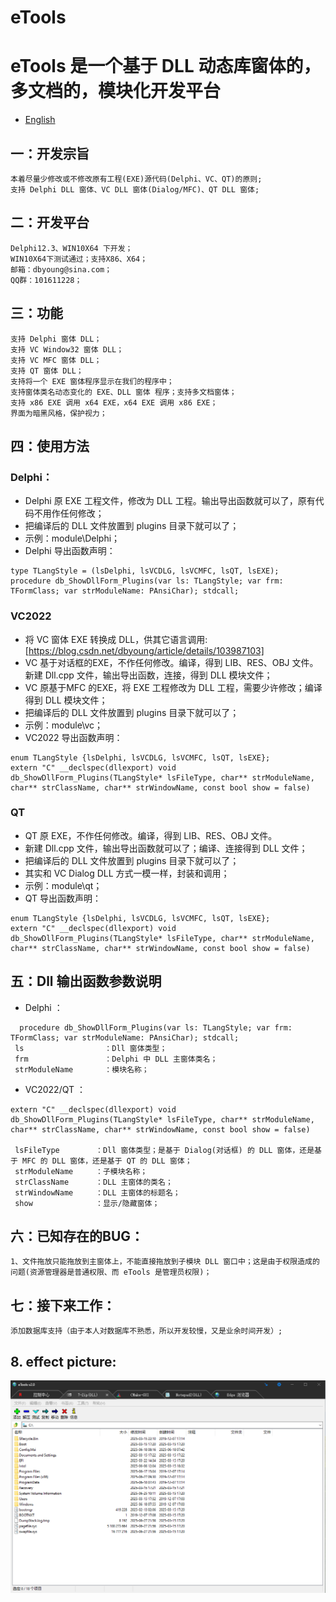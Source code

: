 eTools
=============

# eTools 是一个基于 DLL 动态库窗体的，多文档的，模块化开发平台

- [English](readme.md)

## 一：开发宗旨
    本着尽量少修改或不修改原有工程(EXE)源代码(Delphi、VC、QT)的原则;
    支持 Delphi DLL 窗体、VC DLL 窗体(Dialog/MFC)、QT DLL 窗体; 

## 二：开发平台
    Delphi12.3、WIN10X64 下开发；
    WIN10X64下测试通过；支持X86、X64；
    邮箱：dbyoung@sina.com；
    QQ群：101611228；

## 三：功能
    支持 Delphi 窗体 DLL；
    支持 VC Window32 窗体 DLL；
    支持 VC MFC 窗体 DLL；
    支持 QT 窗体 DLL；
    支持将一个 EXE 窗体程序显示在我们的程序中；
    支持窗体类名动态变化的 EXE、DLL 窗体 程序；支持多文档窗体；
    支持 x86 EXE 调用 x64 EXE，x64 EXE 调用 x86 EXE；
    界面为暗黑风格，保护视力；
    
## 四：使用方法
### Delphi：
* Delphi 原 EXE 工程文件，修改为 DLL 工程。输出导出函数就可以了，原有代码不用作任何修改；
* 把编译后的 DLL 文件放置到 plugins 目录下就可以了；
* 示例：module\Delphi；
* Delphi 导出函数声明：
```
type TLangStyle = (lsDelphi, lsVCDLG, lsVCMFC, lsQT, lsEXE);
procedure db_ShowDllForm_Plugins(var ls: TLangStyle; var frm: TFormClass; var strModuleName: PAnsiChar); stdcall;
```

### VC2022
* 将 VC 窗体 EXE 转换成 DLL，供其它语言调用: [https://blog.csdn.net/dbyoung/article/details/103987103]
* VC 基于对话框的EXE，不作任何修改。编译，得到 LIB、RES、OBJ 文件。新建 Dll.cpp 文件，输出导出函数，连接，得到 DLL 模块文件；
* VC 原基于MFC 的EXE，将 EXE 工程修改为 DLL 工程，需要少许修改；编译得到 DLL 模块文件；
* 把编译后的 DLL 文件放置到 plugins 目录下就可以了；
* 示例：module\vc；
* VC2022 导出函数声明：
```
enum TLangStyle {lsDelphi, lsVCDLG, lsVCMFC, lsQT, lsEXE};
extern "C" __declspec(dllexport) void db_ShowDllForm_Plugins(TLangStyle* lsFileType, char** strModuleName, char** strClassName, char** strWindowName, const bool show = false)
```

### QT
* QT 原 EXE，不作任何修改。编译，得到 LIB、RES、OBJ 文件。
* 新建 Dll.cpp 文件，输出导出函数就可以了；编译、连接得到 DLL 文件；
* 把编译后的 DLL 文件放置到 plugins 目录下就可以了；
* 其实和 VC Dialog DLL 方式一模一样，封装和调用；
* 示例：module\qt；
* QT 导出函数声明：
```
enum TLangStyle {lsDelphi, lsVCDLG, lsVCMFC, lsQT, lsEXE};
extern "C" __declspec(dllexport) void db_ShowDllForm_Plugins(TLangStyle* lsFileType, char** strModuleName, char** strClassName, char** strWindowName, const bool show = false)
```

## 五：Dll 输出函数参数说明
* Delphi ：
```
  procedure db_ShowDllForm_Plugins(var ls: TLangStyle; var frm: TFormClass; var strModuleName: PAnsiChar); stdcall;
 ls                  ：Dll 窗体类型；
 frm                 ：Delphi 中 DLL 主窗体类名；
 strModuleName       ：模块名称；
```
* VC2022/QT ：
```
extern "C" __declspec(dllexport) void db_ShowDllForm_Plugins(TLangStyle* lsFileType, char** strModuleName, char** strClassName, char** strWindowName, const bool show = false)

 lsFileType        ：Dll 窗体类型；是基于 Dialog(对话框) 的 DLL 窗体，还是基于 MFC 的 DLL 窗体，还是基于 QT 的 DLL 窗体；
 strModuleName     ：子模块名称；
 strClassName      ：DLL 主窗体的类名；
 strWindowName     ：DLL 主窗体的标题名；
 show              ：显示/隐藏窗体；
```

## 六：已知存在的BUG：
    1、文件拖放只能拖放到主窗体上，不能直接拖放到子模块 DLL 窗口中；这是由于权限造成的问题(资源管理器是普通权限、而 eTools 是管理员权限)；

## 七：接下来工作：
    添加数据库支持（由于本人对数据库不熟悉，所以开发较慢，又是业余时间开发）;
    
## 8. effect picture:
![UI](./eTools.png)
